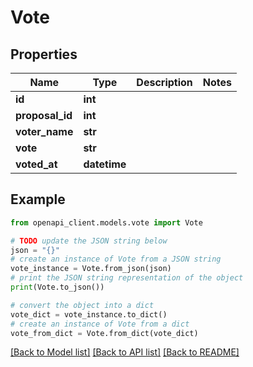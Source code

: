 # Vote


## Properties

Name | Type | Description | Notes
------------ | ------------- | ------------- | -------------
**id** | **int** |  | 
**proposal_id** | **int** |  | 
**voter_name** | **str** |  | 
**vote** | **str** |  | 
**voted_at** | **datetime** |  | 

## Example

```python
from openapi_client.models.vote import Vote

# TODO update the JSON string below
json = "{}"
# create an instance of Vote from a JSON string
vote_instance = Vote.from_json(json)
# print the JSON string representation of the object
print(Vote.to_json())

# convert the object into a dict
vote_dict = vote_instance.to_dict()
# create an instance of Vote from a dict
vote_from_dict = Vote.from_dict(vote_dict)
```
[[Back to Model list]](../README.md#documentation-for-models) [[Back to API list]](../README.md#documentation-for-api-endpoints) [[Back to README]](../README.md)


